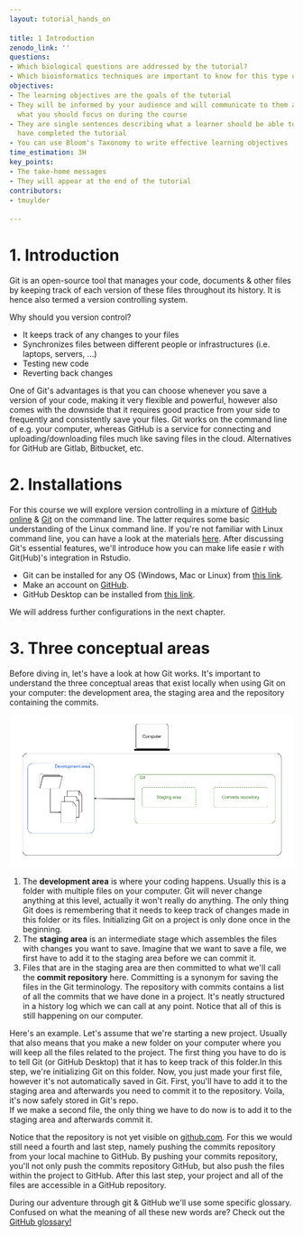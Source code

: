 ```yaml
---
layout: tutorial_hands_on

title: 1 Introduction
zenodo_link: ''
questions:
- Which biological questions are addressed by the tutorial?
- Which bioinformatics techniques are important to know for this type of data?
objectives:
- The learning objectives are the goals of the tutorial
- They will be informed by your audience and will communicate to them and to yourself
  what you should focus on during the course
- They are single sentences describing what a learner should be able to do once they
  have completed the tutorial
- You can use Bloom's Taxonomy to write effective learning objectives
time_estimation: 3H
key_points:
- The take-home messages
- They will appear at the end of the tutorial
contributors:
- tmuylder

---
```



# 1. Introduction
Git is an open-source tool that manages your code, documents & other files by keeping track of each version of these files throughout its history. It is hence also termed a version controlling system. 

Why should you version control? 
- It keeps track of any changes to your files
- Synchronizes files between different people or infrastructures (i.e. laptops, servers, ...)
- Testing new code
- Reverting back changes

One of Git's advantages is that you can choose whenever you save a version of your code, making it very flexible and powerful, however also comes with the downside that it requires good practice from your side to frequently and consistently save your files. Git works on the command line of e.g. your computer, whereas GitHub is a service for connecting and uploading/downloading files much like saving files in the cloud. Alternatives for GitHub are Gitlab, Bitbucket, etc. 

# 2. Installations 
For this course we will explore version controlling in a mixture of [GitHub online](https://github.com/) & [Git](https://git-scm.com/) on the command line. The latter requires some basic understanding of the Linux command line. If you're not familiar with Linux command line, you can have a look at the materials [here]((https://material.bits.vib.be/topics/linux/)). After discussing Git's essential features, we'll introduce how you can make life easie r with Git(Hub)'s integration in Rstudio. 

- Git can be installed for any OS (Windows, Mac or Linux) from [this link](https://git-scm.com/downloads).  
- Make an account on [GitHub](https://github.com/). 
- GitHub Desktop can be installed from [this link](https://desktop.github.com/). 

We will address further configurations in the next chapter. 

# 3. Three conceptual areas
Before diving in, let's have a look at how Git works. It's important to understand the three conceptual areas that exist locally when using Git on your computer: the development area, the staging area and the repository containing the commits. 

![Three conceptual areas](../../images/conceptual_areas.png)

1. The **development area** is where your coding happens. Usually this is a folder with multiple files on your computer. Git will never change anything at this level, actually it won't really do anything. The only thing Git does is remembering that it needs to keep track of changes made in this folder or its files. Initializing Git on a project is only done once in the beginning. 
2. The **staging area** is an intermediate stage which assembles the files with changes you want to save. Imagine that we want to save a file, we first have to add it to the staging area before we can commit it.  
3. Files that are in the staging area are then committed to what we'll call the **commit repository** here. Committing is a synonym for saving the files in the Git terminology. The repository with commits contains a list of all the commits that we have done in a project. It's neatly structured in a history log which we can call at any point. Notice that all of this is still happening on our computer. 


Here's an example. Let's assume that we're starting a new project. Usually that  also means that you make a new folder on your computer where you will keep all the files related to the project. The first thing you have to do is to tell Git (or GitHub Desktop) that it has to keep track of this folder.In this step, we're initializing Git on this folder. Now, you just made your first file, however it's not automatically saved in Git. First, you'll have to add it to the staging area and afterwards you need to commit it to the repository. Voila, it's now safely stored in Git's repo.  
If we make a second file, the only thing we have to do now is to add it to the staging area and afterwards commit it. 

Notice that the repository is not yet visible on [github.com](https://github.com/). For this we would still need a fourth and last step, namely pushing the commits repository from your local machine to GitHub. By pushing your commits repository, you'll not only push the commits repository GitHub, but also push the files within the project to GitHub. After this last step, your project and all of the files are accessible in a GitHub repository.


During our adventure through git & GitHub we'll use some specific glossary. Confused on what the meaning of all these new words are? Check out the [GitHub glossary!](https://help.github.com/en/github/getting-started-with-github/github-glossary)